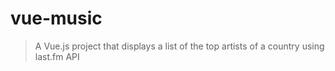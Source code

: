 # vue-music

> A Vue.js project that displays a list of the top artists of a country using last.fm API
